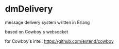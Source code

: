 dmDelivery
==========

message delivery system written in Erlang

based on Cowboy's websocket

for Cowboy's intel: https://github.com/extend/cowboy
